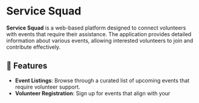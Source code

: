 # Service Squad

**Service Squad** is a web-based platform designed to connect volunteers with events that require their assistance. The application provides detailed information about various events, allowing interested volunteers to join and contribute effectively.

## 🌟 Features

- **Event Listings**: Browse through a curated list of upcoming events that require volunteer support.
- **Volunteer Registration**: Sign up for events that align with your
